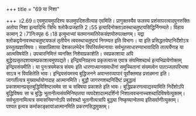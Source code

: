 +++
title = "69 या निशा"

+++
॥2.69॥ एवमुपायमुपदिश्य फलमुपदिशतीत्याह एवमिति। प्रागुक्तस्यैव फलस्य
प्रशंसापरत्वादपुनरुक्तिः अतोया निशा इत्यादिभिः त्रिभिः श्लोकैःप्रजहाति
2।55 इत्यादिनोक्ताऽवस्थाचतुष्टयसिद्धिर्निगम्यते। विहाय कामान्
2।71निःस्पृहः 6।18 इत्युभाभ्यां यतमानव्यतिरेकसंज्ञयोरुपलक्षणम्। यद्वा
श्लोकद्वयेनावस्थाचतुष्टयफलं तृतीयेन त्ववस्थाचतुष्टयं निगम्यत इति
विभागः। या इति प्रसिद्धतयेष्टनिर्देशोऽत्र प्रस्तुतप्रज्ञाविषयः।
साक्षान्निशाया देशकालभेदेन विपरिवर्तमानायाः सर्वभूतसाधारण्याभावादिति
तात्पर्येणाह या आत्मविषयेति। उपचारनिमित्तं व्यनक्ति निशेवाप्रकाशेति।
स्वप्रकाशाया अपि बुद्धेरप्रसृतदशायामप्रकाशत्वमुपपद्यते।
इन्द्रियनिग्रहस्य प्रकृतत्वात्स एवात्र संयमिशब्दार्थ इत्यभिप्रायेणोक्तम्
इन्द्रियसंयमीति। या पुनःत्रयमेकत्र संयमः इति धारणाध्यानसमाधीनां
समुच्चितानां संयमत्वेन पातञ्जलपरिभाषा साऽत्र न विवक्षितेति भावः।
इन्द्रियसंयमस्य बुद्धिजनने अवान्तरव्यापारं पूर्वोक्तमाह प्रसन्नमना इति।
जागर्तीत्यत्र मुख्यार्थायोगादाह आत्मानमिति। बुद्धौ जागरणशब्दनिर्दिष्टं
प्रबुद्धत्वं प्रकाशमानप्रसृतबुद्धिविशिष्टत्वमेव सा च सविषया प्रकाशते इति
भावः। बुद्धिप्रकरणत्वाद्यस्यामिति निर्देशोऽपि बुद्धिविषयः सा च बुद्धिः
भूतानीत्यसंयमिनिष्ठतया व्यपदेशादात्मदर्शिनो
निशात्ववचनाच्चशब्दादिविषयेत्युक्तम्। सर्वभूतानामित्यत्र समासनिमग्नोऽपि
सर्वशब्दो भूतानीत्यत्रापि बुद्ध्या निष्कृष्यान्वेतव्य
इतिसर्वाणीत्युक्तम्। पश्यत इत्यत्र कर्माकाङ्क्षायांआत्मानमिति
प्रकरणसिद्धमुक्तम्।  
  
  
